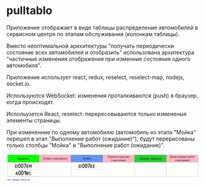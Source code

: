 # pulltablo

Приложение отображает в виде таблицы распределение автомобилей в сервисном центре по этапам обслуживания (колонкам таблицы). 

Вместо неоптимальной арихитектуры "получать периодически состояние всех автомобилей и отобразить" использована архитектура "частичные изменения отображения при изменние состояния одного автомобиля".

Приложение использует react, redux, reselect, reselect-map, nodejs, socket.io.

Используются WebSocket: изменения проталкиваются (push) в браузер, когда происходят.

Испольузется React, reselect: перересовываются только измененые элементы страницы. 

При измененние по одному автомобилю (автомобиль из этапа "Мойка" перешел в этап "Выполнение работ (ожидание)"), будут перерисованы только столбцы "Мойка" и "Выполнение работ (ожидание)".

<p align="center">
<img src="./docs/img/animtable.gif"/>
</p>
